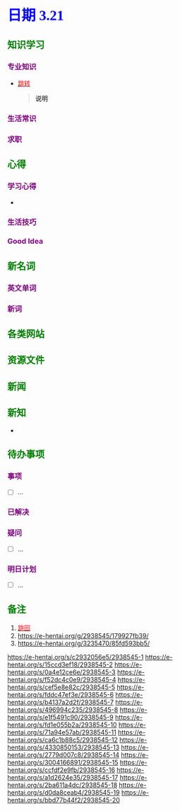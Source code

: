 ## <font color = blue face=楷体 size=6>日期 3.21 </font>

## <font color = green>知识学习 </font>
### <font color = purple>专业知识 </font>
+ <a id = "01-1">  [<font color = red>跳转</font>](#01-2)
   > <font color = o> 说明 </font>
### <font color = purple>生活常识 </font>

### <font color = purple>求职 </font>



## <font color = green>心得 </font>
### <font color = purple>学习心得 </font>
+ 
### <font color = purple>生活技巧 </font>

### <font color = purple>Good Idea </font>



## <font color = green>新名词 </font>
### <font color = purple>英文单词 </font>
### <font color = purple>新词 </font>



## <font color = green>各类网站 </font>


## <font color = green>资源文件 </font>


## <font color = green>新闻 </font>


## <font color = green>新知 </font>
+ 

## <font color = green>待办事项 </font>
### <font color = purple>事项 </font>
- [ ] ...
### <font color = purple>已解决 </font>
### <font color = purple>疑问 </font>
- [ ] ...
### <font color = purple>明日计划 </font>
- [ ] ...


## <font color = green>备注 </font>
  1. <a id ="01-2">[<font color = red>跳回</font>](#01-1)
  2. https://e-hentai.org/g/2938545/179927fb39/
  3. https://e-hentai.org/g/3235470/85fd593bb5/

https://e-hentai.org/s/c2932056e5/2938545-1
https://e-hentai.org/s/15ccd3ef18/2938545-2
https://e-hentai.org/s/0a4e12ce6e/2938545-3
https://e-hentai.org/s/f52dc4c0e9/2938545-4
https://e-hentai.org/s/cef5e8e82c/2938545-5
https://e-hentai.org/s/fddc47ef3e/2938545-6
https://e-hentai.org/s/b4137a2d2f/2938545-7
https://e-hentai.org/s/496994c235/2938545-8
https://e-hentai.org/s/e1f5491c90/2938545-9
https://e-hentai.org/s/fd1e055b2a/2938545-10
https://e-hentai.org/s/71a94e57ab/2938545-11
https://e-hentai.org/s/ca6c1b88c5/2938545-12
https://e-hentai.org/s/4330850153/2938545-13
https://e-hentai.org/s/2779d007c8/2938545-14
https://e-hentai.org/s/3004166891/2938545-15
https://e-hentai.org/s/ccfdf2e9fb/2938545-16
https://e-hentai.org/s/a1d2624e35/2938545-17
https://e-hentai.org/s/2ba611a4dc/2938545-18
https://e-hentai.org/s/d0da8ceab4/2938545-19
https://e-hentai.org/s/bbd77b44f2/2938545-20
<!--stackedit_data:
eyJoaXN0b3J5IjpbLTEwODI0MDAzNDMsNjYwODAyNDg3LC0zMj
A0NjI5ODIsLTE2MzAxMTk0NTBdfQ==
-->